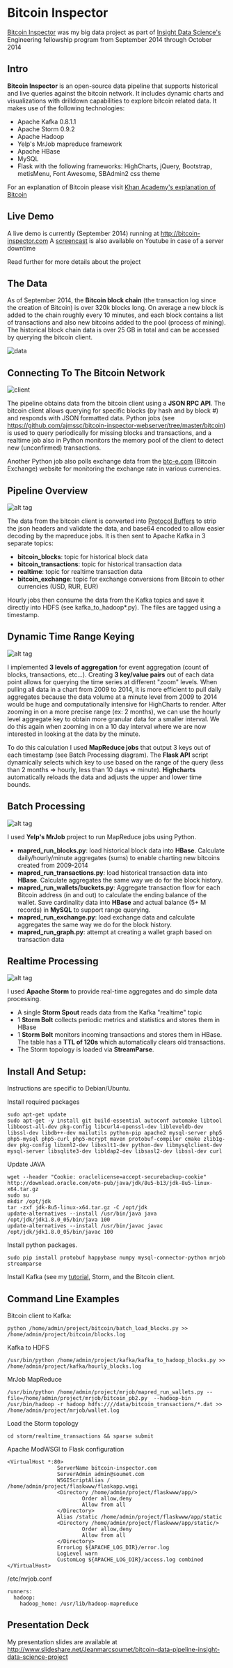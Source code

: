 Bitcoin Inspector
=================

[Bitcoin Inspector](http://bitcoin-inspector.com) was my big data project as part of [Insight Data Science's](http://insightdataengineering.com/) Engineering fellowship program from September 2014 through October 2014


## Intro
**Bitcoin Inspector** is an open-source data pipeline that supports historical and live queries against the bitcoin network. It includes dynamic charts and visualizations with drilldown capabilities to explore bitcoin related data.
It makes use of the following technologies:
- Apache Kafka 0.8.1.1
- Apache Storm 0.9.2
- Apache Hadoop
- Yelp's MrJob mapreduce framework
- Apache HBase
- MySQL
- Flask with the following frameworks: HighCharts, jQuery, Bootstrap, metisMenu, Font Awesome, SBAdmin2 css theme

For an explanation of Bitcoin please visit [Khan Academy's explanation of Bitcoin](https://www.khanacademy.org/economics-finance-domain/core-finance/money-and-banking/bitcoin/v/bitcoin-what-is-it)

## Live Demo
A live demo is currently (September 2014) running at http://bitcoin-inspector.com
A [screencast](https://www.youtube.com/watch?v=ONI3STAHb0k) is also available on Youtube in case of a server downtime

Read further for more details about the project

## The Data
As of September 2014, the **Bitcoin block chain** (the transaction log since the creation of Bitcoin) is over 320k blocks long. On average a new block is added to the chain roughly every 10 minutes, and each block contains a list of transactions and also new bitcoins added to the pool (process of mining). The historical block chain data is over 25 GB in total and can be accessed by querying the bitcoin client.

![data](github/images/data.png)

## Connecting To The Bitcoin Network
![client](github/images/bitcoin-client.png)

The pipeline obtains data from the bitcoin client using a **JSON RPC API**. The bitcoin client allows querying for specific blocks (by hash and by block #) and responds with JSON formatted data. Python jobs (see https://github.com/ajmssc/bitcoin-inspector-webserver/tree/master/bitcoin) is used to query periodically for missing blocks and transactions, and a realtime job also in Python monitors the memory pool of the client to detect new (unconfirmed) transactions.

Another Python job also polls exchange data from the [btc-e.com](http://btc-e.com) (Bitcoin Exchange) website for monitoring the exchange rate in various currencies.

## Pipeline Overview
![alt tag](github/images/pipeline.png)

The data from the bitcoin client is converted into [Protocol Buffers](https://code.google.com/p/protobuf/) to strip the json headers and validate the data, and base64 encoded to allow easier decoding by the mapreduce jobs. 
It is then sent to Apache Kafka in 3 separate topics:
- **bitcoin_blocks**: topic for historical block data
- **bitcoin_transactions**: topic for historical transaction data
- **realtime**: topic for realtime transaction data
- **bitcoin_exchange**: topic for exchange conversions from Bitcoin to other currencies (USD, RUR, EUR)

Hourly jobs then consume the data from the Kafka topics and save it directly into HDFS (see kafka_to_hadoop*.py). The files are tagged using a timestamp.


## Dynamic Time Range Keying
![alt tag](github/images/dynamic_key.png)

I implemented **3 levels of aggregation** for event aggregation (count of blocks, transactions, etc...). Creating **3 key/value pairs** out of each data point allows for querying the time series at different "zoom" levels. When pulling all data in a chart from 2009 to 2014, it is more efficient to pull daily aggregates because the data volume at a minute level from 2009 to 2014 would be huge and computationally intensive for HighCharts to render. After zooming in on a more precise range (ex: 2 months), we can use the hourly level aggregate key to obtain more granular data for a smaller interval. We do this again when zooming in on a 10 day interval where we are now interested in looking at the data by the minute.

To do this calculation I used **MapReduce jobs** that output 3 keys out of each timestamp (see Batch Processing diagram). The **Flask API** script dynamically selects which key to use based on the range of the query (less than 2 months => hourly, less than 10 days => minute). **Highcharts** automatically reloads the data and adjusts the upper and lower time bounds.

## Batch Processing
![alt tag](github/images/mapreduce.png)

I used **Yelp's MrJob** project to run MapReduce jobs using Python. 
- **mapred_run_blocks.py**: load historical block data into **HBase**. Calculate daily/hourly/minute aggregates (sums) to enable charting new bitcoins created from 2009-2014
- **mapred_run_transactions.py**: load historical transaction data into **HBase**. Calculate aggregates the same way we do for the block history.
- **mapred_run_wallets/buckets.py**: Aggregate transaction flow for each Bitcoin address (in and out) to calculate the ending balance of the wallet. Save cardinality data into **HBase** and actual balance (5+ M records) in **MySQL** to support range querying.
- **mapred_run_exchange.py**: load exchange data and calculate aggregates the same way we do for the block history.
- **mapred_run_graph.py**: attempt at creating a wallet graph based on transaction data


## Realtime Processing
![alt tag](github/images/storm.png)

I used **Apache Storm** to provide real-time aggregates and do simple data processing.
- A single **Storm Spout** reads data from the Kafka "realtime" topic
- 1 **Storm Bolt** collects periodic metrics and statistics and stores them in HBase
- 1 **Storm Bolt** monitors incoming transactions and stores them in HBase. The table has a **TTL of 120s** which automatically clears old transactions.
- The Storm topology is loaded via **StreamParse**.


## Install And Setup:

Instructions are specific to Debian/Ubuntu.

Install required packages

```
sudo apt-get update
sudo apt-get -y install git build-essential autoconf automake libtool libboost-all-dev pkg-config libcurl4-openssl-dev libleveldb-dev libssl-dev libdb++-dev mailutils python-pip apache2 mysql-server php5 php5-mysql php5-curl php5-mcrypt maven protobuf-compiler cmake zlib1g-dev pkg-config libxml2-dev libxslt1-dev python-dev libmysqlclient-dev mysql-server libsqlite3-dev libldap2-dev libsasl2-dev libssl-dev curl
```

Update JAVA
```
wget --header "Cookie: oraclelicense=accept-securebackup-cookie" http://download.oracle.com/otn-pub/java/jdk/8u5-b13/jdk-8u5-linux-x64.tar.gz
sudo su
mkdir /opt/jdk
tar -zxf jdk-8u5-linux-x64.tar.gz -C /opt/jdk
update-alternatives --install /usr/bin/java java /opt/jdk/jdk1.8.0_05/bin/java 100
update-alternatives --install /usr/bin/javac javac /opt/jdk/jdk1.8.0_05/bin/javac 100
```

Install python packages.
```
sudo pip install protobuf happybase numpy mysql-connector-python mrjob streamparse
```

Install Kafka (see my [tutorial](https://github.com/ajmssc/kafka-insight-tutorial), Storm, and the Bitcoin client.


## Command Line Examples
Bitcoin client to Kafka:
```
python /home/admin/project/bitcoin/batch_load_blocks.py >> /home/admin/project/bitcoin/blocks.log
```

Kafka to HDFS
```
/usr/bin/python /home/admin/project/kafka/kafka_to_hadoop_blocks.py >> /home/admin/project/kafka/hourly_blocks.log
```

MrJob MapReduce
```
/usr/bin/python /home/admin/project/mrjob/mapred_run_wallets.py --file=/home/admin/project/mrjob/bitcoin_pb2.py  --hadoop-bin /usr/bin/hadoop -r hadoop hdfs:////data/bitcoin_transactions/*.dat >> /home/admin/project/mrjob/wallet.log
```

Load the Storm topology
```
cd storm/realtime_transactions && sparse submit
```

Apache ModWSGI to Flask configuration
```
<VirtualHost *:80>
                ServerName bitcoin-inspector.com
                ServerAdmin admin@soumet.com
                WSGIScriptAlias / /home/admin/project/flaskwww/flaskapp.wsgi
                <Directory /home/admin/project/flaskwww/app/>
                        Order allow,deny
                        Allow from all
                </Directory>
                Alias /static /home/admin/project/flaskwww/app/static
                <Directory /home/admin/project/flaskwww/app/static/>
                        Order allow,deny
                        Allow from all
                </Directory>
                ErrorLog ${APACHE_LOG_DIR}/error.log
                LogLevel warn
                CustomLog ${APACHE_LOG_DIR}/access.log combined
</VirtualHost>
```

/etc/mrjob.conf
```
runners:
  hadoop:
    hadoop_home: /usr/lib/hadoop-mapreduce
```


## Presentation Deck
My presentation slides are available at http://www.slideshare.net/Jeanmarcsoumet/bitcoin-data-pipeline-insight-data-science-project
